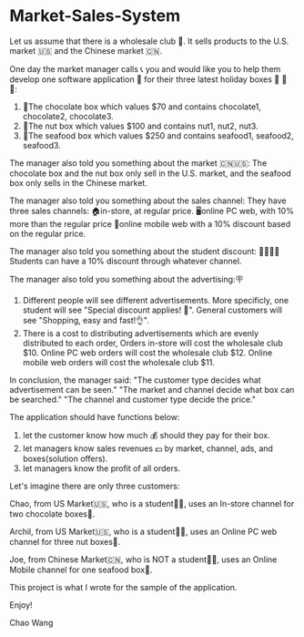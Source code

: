 # Market-Sales-System

Let us assume that there is a wholesale club 🛒. It sells products to the U.S. market 🇺🇸 and the Chinese market 🇨🇳.

One day the market manager calls 📞 you and would like you to help them develop one software application 📱 for their three latest holiday boxes 🎁 🎁 🎁:
1. 🎉The chocolate box which values $70 and contains chocolate1, chocolate2, chocolate3.
2. 🎉The nut box which values $100 and contains nut1, nut2, nut3.
3. 🎉The seafood box which values $250 and contains seafood1, seafood2, seafood3.

The manager also told you something about the market 🇨🇳🇺🇸:
The chocolate box and the nut box only sell in the U.S. market, and the seafood box only sells in the Chinese market.

The manager also told you something about the sales channel:
They have three sales channels:
🏠in-store, at regular price.
🖥online PC web, with 10% more than the regular price
📱online mobile web with a 10% discount based on the regular price.

The manager also told you something about the student discount:
👩‍🎓👨‍🎓Students can have a 10% discount through whatever channel.

The manager also told you something about the advertising:🪧
1. Different people will see different advertisements. More specificly, one student will see "Special discount applies! 🎉". General customers will see "Shopping, easy and fast!👌".
2. There is a cost to distributing advertisements which are evenly distributed to each order,
Orders in-store will cost the wholesale club $10.
Online PC web orders will cost the wholesale club $12.
Online mobile web orders will cost the wholesale club $11.

In conclusion, the manager said:
"The customer type decides what advertisement can be seen."
"The market and channel decide what box can be searched."
"The channel and customer type decide the price."

The application should have functions below:
1. let the customer know how much 💰 should they pay for their box.
2. let managers know sales revenues 💵 by market, channel, ads, and boxes(solution offers).
3. let managers know the profit of all orders.


Let's imagine there are only three customers:

Chao, from US Market🇺🇸, who is a student👩‍🎓, uses an In-store channel for two chocolate boxes🍫.

Archil, from US Market🇺🇸, who is a student👨‍🎓, uses an Online PC web channel for three nut boxes🌰.

Joe, from Chinese Market🇨🇳, who is NOT a student👨‍🍳, uses an Online Mobile channel for one seafood box🦞.

This project is what I wrote for the sample of the application.

Enjoy!

Chao Wang
